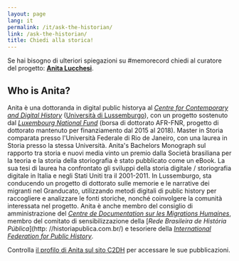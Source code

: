 ```yaml
---
layout: page
lang: it
permalink: /it/ask-the-historian/
link: /ask-the-historian/
title: Chiedi alla storica!
---
```


Se hai bisogno di ulteriori spiegazioni su #memorecord chiedi al curatore del progetto: [**Anita Lucchesi**](mailto:anita.lucchesi@uni.lu).

<!-- more -->

## Who is Anita?

Anita è una dottoranda in digital public historya al [*Centre for Contemporary and Digital History*](https://www.c2dh.uni.lu/) ([Università di Lussemburgo](https://www.uni.lu/)), con un progetto sostenuto dal [*Luxembourg National Fund*](https://www.fnr.lu) (borsa di dottorato AFR-FNR, progetto di dottorato mantenuto per finanziamento dal 2015 al 2018). Master in Storia comparata presso l'Università Federale di Rio de Janeiro, con una laurea in Storia presso la stessa Università. Anita's Bachelors Monograph sul rapporto tra storia e nuovi media vinto un premio dalla Società brasiliana per la teoria e la storia della storiografia è stato pubblicato come un eBook. La sua tesi di laurea ha confrontato gli sviluppi della storia digitale / storiografia digitale in Italia e negli Stati Uniti tra il 2001-2011. In Lussemburgo, sta conducendo un progetto di dottorato sulle memorie e le narrative dei migranti nel Granducato, utilizzando metodi digitali di public history per raccogliere e analizzare le fonti storiche, nonché coinvolgere la comunità interessata nel progetto. Anita è anche membro del consiglio di amministrazione del [*Centre de Documentation sur les Migrations Humaines*]((https://www.cdmh.lu)), membro del comitato di sensibilizzazione della [*Rede Brasileira de História Pública*](http: //historiapublica.com.br/) e tesoriere della [*International Federation for Public History*](http://ifph.hypotheses.org/).

Controlla [il profilo di Anita sul sito C2DH](https://www.c2dh.uni.lu/people/anita-lucchesi) per accessare le sue pubblicazioni.
